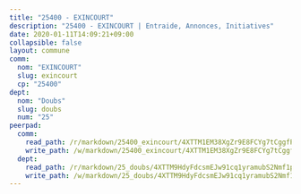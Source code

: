 ```yaml
---
title: "25400 - EXINCOURT"
description: "25400 - EXINCOURT | Entraide, Annonces, Initiatives"
date: 2020-01-11T14:09:21+09:00
collapsible: false
layout: commune
comm:
  nom: "EXINCOURT"
  slug: exincourt
  cp: "25400"
dept:
  nom: "Doubs"
  slug: doubs
  num: "25"
peerpad:
  comm:
    read_path: /r/markdown/25400_exincourt/4XTTM1EM38XgZr9E8FCYg7tCggfPmLSHi37nYNqP6qNaKsMX4
    write_path: /w/markdown/25400_exincourt/4XTTM1EM38XgZr9E8FCYg7tCggfPmLSHi37nYNqP6qNaKsMX4-K3TgUzVB4DhYApyFtUQAAfkR4nPrVTQqojedTRhNK1TfmbVYbqGKUtLVncGrsWWD1vPaHSns7SHMgdHNmcn7wnY6GazgQ65EaLB2mZGdsfSJKnhqoY41JQiBkuLg7B6xefrbQPP4
  dept:
    read_path: /r/markdown/25_doubs/4XTTM9HdyFdcsmEJw91cq1yramubS2Nmf1ps2s84xcMxY74Zv
    write_path: /w/markdown/25_doubs/4XTTM9HdyFdcsmEJw91cq1yramubS2Nmf1ps2s84xcMxY74Zv-K3TgURza6A4QY75MscA2g52nUX9tjMQaHW9mgBSgyRKNNp3M6gkaXA9iDDtpbSx22mTSZbQLYS1izbwsznz8e9u5BERCmGKxZ379xV2nAaDe1bGyxrjytc7G1EcbGtknRFYQ1Lxp
---
```


